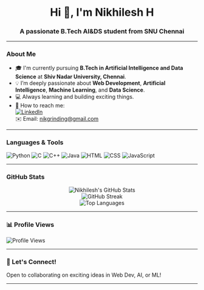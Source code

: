 <h1 align="center">Hi 👋, I'm Nikhilesh H</h1>
<h3 align="center">A passionate B.Tech AI&DS student from SNU Chennai</h3>

---

### About Me

- 🎓 I'm currently pursuing **B.Tech in Artificial Intelligence and Data Science** at **Shiv Nadar University, Chennai**.
- 💡 I’m deeply passionate about **Web Development**, **Artificial Intelligence**, **Machine Learning**, and **Data Science**.
- 💻 Always learning and building exciting things.
- 🙂 How to reach me:  
  [![LinkedIn](https://img.shields.io/badge/-Nikhilesh%20H-blue?style=flat-square&logo=Linkedin&logoColor=white&link=https://www.linkedin.com/in/nikhilesh-hariganesh/)](https://www.linkedin.com/in/nikhilesh-hariganesh/)  
  ✉️ Email: nikgrinding@gmail.com

---

### Languages & Tools

![Python](https://img.shields.io/badge/-Python-3776AB?style=flat-square&logo=python&logoColor=white)
![C](https://img.shields.io/badge/-C-00599C?style=flat-square&logo=c&logoColor=white)
![C++](https://img.shields.io/badge/-C++-00599C?style=flat-square&logo=c%2B%2B&logoColor=white)
![Java](https://img.shields.io/badge/Java-%23007396.svg?style=flat-square&logo=openjdk&logoColor=white)
![HTML](https://img.shields.io/badge/-HTML5-E34F26?style=flat-square&logo=html5&logoColor=white)
![CSS](https://img.shields.io/badge/-CSS3-1572B6?style=flat-square&logo=css3&logoColor=white)
![JavaScript](https://img.shields.io/badge/-JavaScript-F7DF1E?style=flat-square&logo=javascript&logoColor=black)

---

### GitHub Stats

<p align="center">
  <img src="https://github-readme-stats.vercel.app/api?username=nikgrinding&show_icons=true&theme=radical" alt="Nikhilesh's GitHub Stats" />
  <br/>
  <img src="https://github-readme-streak-stats.herokuapp.com/?user=nikgrinding&theme=radical" alt="GitHub Streak" />
  <br/>
  <img src="https://github-readme-stats.vercel.app/api/top-langs/?username=nikgrinding&layout=compact&theme=radical" alt="Top Languages" />
</p>

---

### 📊 Profile Views

![Profile Views](https://komarev.com/ghpvc/?username=nikgrindingk&style=flat-square&color=green)

---

### 🚀 Let's Connect!

Open to collaborating on exciting ideas in Web Dev, AI, or ML!

---